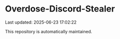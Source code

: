 # Overdose-Discord-Stealer

Last updated: 2025-06-23 17:02:22

This repository is automatically maintained.
